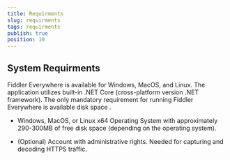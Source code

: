 ```yaml
---
title: Requirments
slug: requirments
tags: requirments
publish: true
position: 10
---
```


## System Requirments

Fiddler Everywhere is available for Windows, MacOS, and Linux. The application utilizes built-in .NET Core (cross-platform version .NET framework). The only mandatory requirement for running Fiddler Everywhere is available disk space .

- Windows, MacOS, or Linux x64 Operating System with approximately 290-300MB of free disk space (depending on the operating system).

- (Optional) Account with administrative rights. Needed for capturing and decoding HTTPS traffic.
